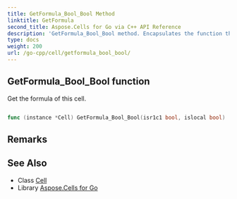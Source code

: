 ```yaml
---
title: GetFormula_Bool_Bool Method 
linktitle: GetFormula
second_title: Aspose.Cells for Go via C++ API Reference
description: 'GetFormula_Bool_Bool method. Encapsulates the function that represents getformula in Go.'
type: docs
weight: 200
url: /go-cpp/cell/getformula_bool_bool/
---
```


## GetFormula_Bool_Bool function

Get the formula of this cell.

```go

func (instance *Cell) GetFormula_Bool_Bool(isr1c1 bool, islocal bool)  (string,  error) 

```

## Remarks


## See Also

* Class [Cell](../)
* Library [Aspose.Cells for Go](../../)
